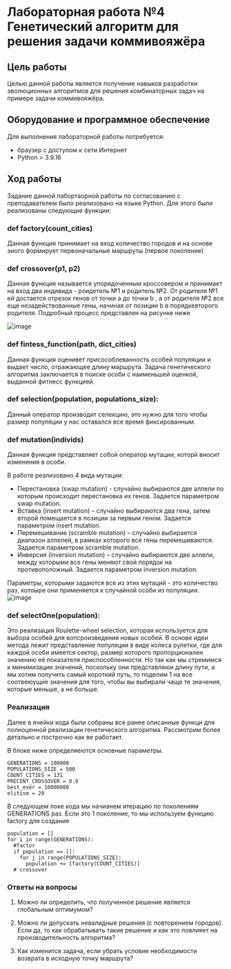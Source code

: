 # Лабораторная работа №4 Генетический алгоритм для решения задачи коммивояжёра
## Цель работы
Целью данной работы является получение навыков разработки эволюционных алгоритмов для решения комбинаторных задач на примере задачи коммивояжёра.
## Оборудование и программное обеспечение
Для выполнения лабораторной работы потребуется:
* браузер с доступом к сети Интернет
* Python > 3.9.16
## Ход работы
Задание данной лабортаорной работы по согласованию с преподавателем было реализовано на языке Python. Для этого были реализованы следующие функции:

### def factory(count_cities)
Данная функция принимает на вход количество городов и на основе эиого формирует первоначальные маршруты (первое поколение)

### def crossover(p1, p2)
Данная функция называется упорядоченным кроссовером и принимает на вход два индивида -  роидетель №1 и родитель №2. 
От родителя №1 ей достается отрезок генов от точки  a до точки b , а от родителя №2  все еще незадействованные гены, 
начиная от позиции b в порядкевторого родителя. Подробный процесс представлен на рисунке ниже


![image](https://user-images.githubusercontent.com/91135334/224931099-6895d279-bfd1-4f62-9e30-5fd6aabc6694.png)

### def fintess_function(path, dict_cities)

Данная функция оценивет присособлеванность особей популяции и выдает число, отражающее длину маршрута. Задача генетического алгоритма заключается в поиске особи с наименьшей оценкой, выданной фитнесс функцией.

### def selection(population, populations_size):
Данный оператор производит селекцию, это нужно для того чтобы размер популяции у нас оставался все время фиксированным.

### def mutation(individs)

Данная функция представляет собой оператор мутации, которй вносит изменения в особи.

В работе реализовано 4 вида мутации: 

* Перестановка (swap mutation) - случайно выбираются две аллели по которым происходит перестановка их генов. Задается параметром swap mutation.
* Вставка (insert mutation) – случайно выбираются два гена, затем второй помещается в позиции за первым геном. Задается параметром insert mutation.
* Перемешивание (scramble mutation) – случайно выбирается диапазон аллелей, в рамках которого все гены перемешиваются. Задается параметром  scramble mutation.
* Инверсия (inversion mutation) – случайно выбираются две аллели, между которыми все гены меняют свой порядок на противоположный. Задается параметром inversion mutation.

Параметры, которыми задаются все из этих мутаций - это количество раз, котоыре они применяется к случайной особи из популяции. 
![image](https://user-images.githubusercontent.com/91135334/224950933-4f2e8558-5d12-42a0-b186-3213955cafcb.png)

### def selectOne(population):

Это реализация Roulette-wheel selection, которая используется для выбора особей для вопсроизведения новых особей. В основе идеи метода лежит представление популяции в виде колеса рулетки, где для каждой особи имеется сектор, размер которого пропорционален значению её показателя приспособленности. Но так как мы стремимся к минимизации значений, поскольку они представляюи длину пути, а мы хотим получить самый короткий путь, то поделим 1 на все соотвеюущие значения для того, чтобы вы выбирали чаще те значения, которые меньше, а не больше. 

### Реализация

Далее в ячейки кода были собраны все ранее описанные функци для полноценной реализации генетического алгоритма. Рассмотрим более детально и построчно как ве работает.

В блоке ниже определяеются основные параметры.
```python3
GENERATIONS = 100000
POPULATIONS_SIZE = 500
COUNT_CITIES = 131
PRECENT_CROSSOVER = 0.9
best_ever = 10000000
elitism = 20 
```

В следующем локе кода мы начианем итерацию по поколениям GENERATIONS раз. Если это 1 поколение, то мы используем функцию  factory для создания 
```python3
population = []
for i in range(GENERATIONS):
  #factor
  if population == []:
    for j in range(POPULATIONS_SIZE):
      population += [factory(COUNT_CITIES)]
  # crossover
```


### Ответы на вопросы

1. Можно ли определить, что полученное решение является глобальным оптимумом?


2. Можно ли допускать невалидные решения (с повторением городов). Если да, то как обрабатывать такие решение и как это повлияет на производительность алгоритма?


3. Как изменится задача, если убрать условие необходимости возврата в исходную точку маршрута?







